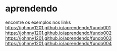# aprendendo
encontre os exemplos nos links
https://johnny1201.github.io/aprendendo/fundo001
https://johnny1201.github.io/aprendendo/fundo002
https://johnny1201.github.io/aprendendo/fundo003
https://johnny1201.github.io/aprendendo/fundo004
